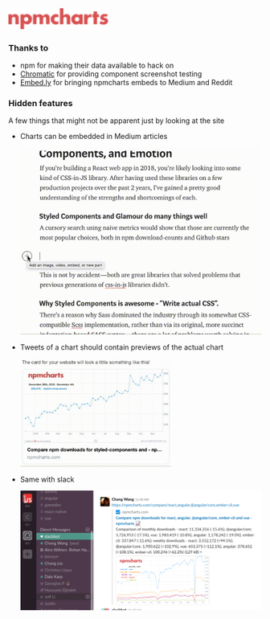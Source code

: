<a href="https://npmcharts.com" style="max-width: 200px; display: block;">
  <img src="./packages/frontend/src/assets/images/logo.svg" alt="npmcharts" width="200"/>
</a>

### Thanks to

- npm for making their data available to hack on
- [Chromatic](https://www.chromaticqa.com/) for providing component screenshot testing
- [Embed.ly](https://embed.ly/) for bringing npmcharts embeds to Medium and Reddit

### Hidden features

A few things that might not be apparent just by looking at the site

- Charts can be embedded in Medium articles  

  <img src="./assets/medium.gif" width="500"/>

- Tweets of a chart should contain previews of the actual chart

  <img src="./assets/ttr.gif" width="300"/>

- Same with slack  

  <img src="./assets/slack.png" width="500"/>
